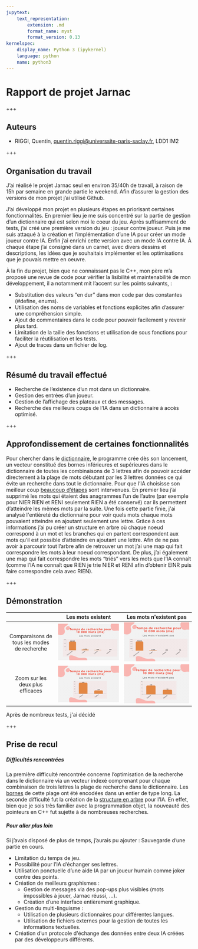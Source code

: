```yaml
---
jupytext:
    text_representation:
        extension: .md
        format_name: myst
        format_version: 0.13
kernelspec:
    display_name: Python 3 (ipykernel)
    language: python
    name: python3
---
```


# Rapport de projet Jarnac

+++

## Auteurs

-   RIGGI, Quentin, quentin.riggi@universsite-paris-saclay.fr, LDD1 IM2

+++

## Organisation du travail

J’ai réalisé le projet Jarnac seul en environ 35/40h de travail, à raison de 15h par semaine en grande partie le weekend. Afin d’assurer la gestion des versions de mon projet j’ai utilisé Github.

J’ai développé mon projet en plusieurs étapes en priorisant certaines fonctionnalités. En premier lieu je me suis concentré sur la partie de gestion d’un dictionnaire qui est selon moi le coeur du jeu. Après suffisamment de tests, j’ai créé une première version du jeu : joueur contre joueur. Puis je me suis attaqué à la création et l’implémentation d’une IA pour créer un mode joueur contre IA. Enfin j’ai enrichi cette version avec un mode IA contre IA.
À chaque étape j’ai consigné dans un carnet, avec divers dessins et descriptions, les idées que je souhaitais implémenter et les optimisations que je pouvais mettre en oeuvre.

À la fin du projet, bien que ne connaissant pas le C++, mon père m’a proposé une revue de code pour vérifier la lisibilité et maintenabilité de mon développement, il a notamment mit l’accent sur les points suivants, :

-   Substitution des valeurs “en dur” dans mon code par des constantes (#define, enums).
-   Utilisation des noms de variables et fonctions explicites afin d’assurer une compréhension simple.
-   Ajout de commentaires dans le code pour pouvoir facilement y revenir plus tard.
-   Limitation de la taille des fonctions et utilisation de sous fonctions pour faciliter la réutilisation et les tests.
-   Ajout de traces dans un fichier de log.

+++

## Résumé du travail effectué

-   Recherche de l’existence d’un mot dans un dictionnaire.
-   Gestion des entrées d’un joueur.
-   Gestion de l’affichage des plateaux et des messages.
-   Recherche des meilleurs coups de l’IA dans un dictionnaire à accès optimisé.

+++

## Approfondissement de certaines fonctionnalités

Pour chercher dans le [dictionnaire](DocDictionnaire.md#création-des-bornes-de-recherche), le programme crée dès son lancement, un vecteur constitué des bornes inférieures et supérieures dans le dictionnaire de toutes les combinaisons de 3 lettres afin de pouvoir accéder directement à la plage de mots débutant par les 3 lettres données ce qui évite un recherche dans tout le dictionnaire.
Pour que l’IA choisisse son meilleur coup [beaucoup d’étapes](DocIA.md#recherche-de-mot-à-allonger) sont intervenues. En premier lieu j’ai supprimé les mots qui étaient des anagrammes l’un de l’autre (par exemple pour NIER RIEN et RENI seulement RIEN a été conservé) car ils permettent d’atteindre les mêmes mots par la suite. Une fois cette partie finie, j'ai analysé l'entièreté du dictionnaire pour voir quels mots chaque mots pouvaient atteindre en ajoutant seulement une lettre. Grâce à ces informations j’ai pu créer un structure en arbre où chaque noeud correspond à un mot et les branches qui en partent correspondent aux mots qu’il est possible d’atteindre en ajoutant une lettre. Afin de ne pas avoir à parcourir tout l’arbre afin de retrouver un mot j’ai une map qui fait correspondre les mots à leur noeud correspondant. De plus, j’ai également une map qui fait correspondre les mots “triés” vers les mots que l’IA connaît (comme l’IA ne connaît que RIEN je trie NIER et RENI afin d’obtenir EINR puis faire correspondre cela avec RIEN).

+++

## Démonstration

|                                             |                              Les mots existent                              |                              Les mots n'existent pas                              |
| :-----------------------------------------: | :-------------------------------------------------------------------------: | :-------------------------------------------------------------------------------: |
| Comparaisons de tous les modes de recherche | ![Graph de recherche pour tous si existe](./GraphRapport/RightWordsAll.png) | ![Graph de recherche pour tous si n'existe pas](./GraphRapport/WrongWordsAll.png) |
|      Zoom sur les deux plus efficaces       |   ![Graph de recherche pour 2 si existe](./GraphRapport/RightWords2.png)    |  ![Graph de recherche pour 2 si n'existent pas](./GraphRapport/WrongWords2.png)   |

Après de nombreux tests, j'ai décidé

+++

## Prise de recul

##### Difficultés rencontrées

La première difficulté rencontrée concerne l’optimisation de la recherche dans le dictionnaire via un vecteur indexé comprenant pour chaque combinaison de trois lettres la plage de recherche dans le dictionnaire. Les [bornes](DocDictionnaire.md#création-des-bornes-de-recherche) de cette plage ont été encodées dans un entier de type long.
La seconde difficulté fut la création de la [structure en arbre](DocIA.md#création-de-la-structure-en-arbre) pour l’IA. En effet, bien que je sois très familier avec la programmation objet, la nouveauté des pointeurs en C++ fut sujette à de nombreuses recherches.

##### Pour aller plus loin

Si j’avais disposé de plus de temps, j’aurais pu ajouter :
Sauvegarde d’une partie en cours.

-   Limitation du temps de jeu.
-   Possibilité pour l’IA d’échanger ses lettres.
-   Utilisation ponctuelle d’une aide IA par un joueur humain comme joker contre des points.
-   Création de meilleurs graphismes :
    -   Gestion de messages via des pop-ups plus visibles (mots impossibles à jouer, Jarnac réussi, …).
    -   Création d’une interface entièrement graphique.
-   Gestion du multi-linguisme :
    -   Utilisation de plusieurs dictionnaires pour différentes langues.
    -   Utilisation de fichiers externes pour la gestion de toutes les informations textuelles.
-   Création d’un protocole d'échange des données entre deux IA créées par des développeurs différents.
